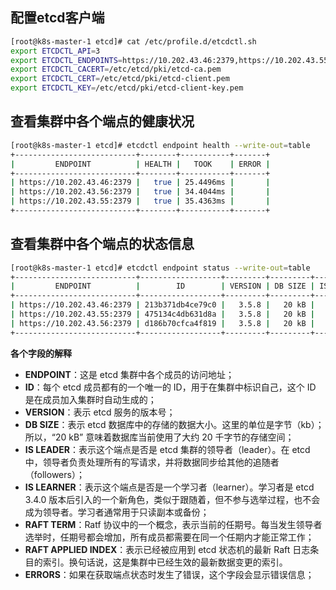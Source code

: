 

## 配置etcd客户端

```bash
[root@k8s-master-1 etcd]# cat /etc/profile.d/etcdctl.sh 
export ETCDCTL_API=3
export ETCDCTL_ENDPOINTS=https://10.202.43.46:2379,https://10.202.43.55:2379,https://10.202.43.56:2379
export ETCDCTL_CACERT=/etc/etcd/pki/etcd-ca.pem
export ETCDCTL_CERT=/etc/etcd/pki/etcd-client.pem
export ETCDCTL_KEY=/etc/etcd/pki/etcd-client-key.pem
```

## 查看集群中各个端点的健康状况

```bash
[root@k8s-master-1 etcd]# etcdctl endpoint health --write-out=table
+---------------------------+--------+-----------+-------+
|         ENDPOINT          | HEALTH |   TOOK    | ERROR |
+---------------------------+--------+-----------+-------+
| https://10.202.43.46:2379 |   true | 25.4496ms |       |
| https://10.202.43.56:2379 |   true | 34.4044ms |       |
| https://10.202.43.55:2379 |   true | 35.4363ms |       |
+---------------------------+--------+-----------+-------+
```

## 查看集群中各个端点的状态信息

```bash
[root@k8s-master-1 etcd]# etcdctl endpoint status --write-out=table
+---------------------------+------------------+---------+---------+-----------+------------+-----------+------------+--------------------+--------+
|         ENDPOINT          |        ID        | VERSION | DB SIZE | IS LEADER | IS LEARNER | RAFT TERM | RAFT INDEX | RAFT APPLIED INDEX | ERRORS |
+---------------------------+------------------+---------+---------+-----------+------------+-----------+------------+--------------------+--------+
| https://10.202.43.46:2379 | 213b371db4ce79c0 |   3.5.8 |   20 kB |      true |      false |         2 |         12 |                 12 |        |
| https://10.202.43.55:2379 | 475134c4db631d8a |   3.5.8 |   20 kB |     false |      false |         2 |         12 |                 12 |        |
| https://10.202.43.56:2379 | d186b70cfca4f819 |   3.5.8 |   20 kB |     false |      false |         2 |         12 |                 12 |        |
+---------------------------+------------------+---------+---------+-----------+------------+-----------+------------+--------------------+--------+
```

**各个字段的解释**

- **ENDPOINT**：这是 etcd 集群中各个成员的访问地址；
- **ID**：每个 etcd 成员都有的一个唯一的 ID，用于在集群中标识自己，这个 ID 是在成员加入集群时自动生成的；
- **VERSION**：表示 etcd 服务的版本号；
- **DB SIZE**：表示 etcd 数据库中的存储的数据大小。这里的单位是字节（kb）；所以，“20 kB” 意味着数据库当前使用了大约 20 千字节的存储空间；
- **IS LEADER**：表示这个端点是否是 etcd 集群的领导者（leader）。在 etcd 中，领导者负责处理所有的写请求，并将数据同步给其他的追随者（followers）；
- **IS LEARNER**：表示这个端点是否是一个学习者（learner）。学习者是 etcd 3.4.0 版本后引入的一个新角色，类似于跟随着，但不参与选举过程，也不会成为领导者。学习者通常用于只读副本或备份；
- **RAFT TERM**：Ratf 协议中的一个概念，表示当前的任期号。每当发生领导者选举时，任期号都会增加，所有成员都需要在同一个任期内才能正常工作；
- **RAFT APPLIED INDEX**：表示已经被应用到 etcd 状态机的最新 Raft 日志条目的索引。换句话说，这是集群中已经生效的最新数据变更的索引。
- **ERRORS**：如果在获取端点状态时发生了错误，这个字段会显示错误信息；